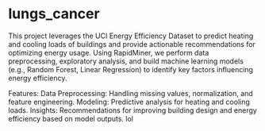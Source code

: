 # lungs_cancer
This project leverages the UCI Energy Efficiency Dataset to predict heating and cooling loads of buildings and provide actionable recommendations for optimizing energy usage. Using RapidMiner, we perform data preprocessing, exploratory analysis, and build machine learning models (e.g., Random Forest, Linear Regression) to identify key factors influencing energy efficiency.

Features:
Data Preprocessing: Handling missing values, normalization, and feature engineering.
Modeling: Predictive analysis for heating and cooling loads.
Insights: Recommendations for improving building design and energy efficiency based on model outputs.
lol

